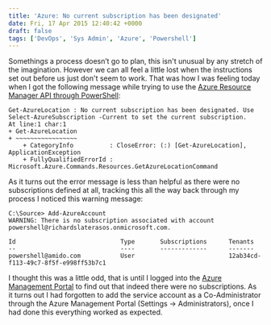 ```yaml
---
title: 'Azure: No current subscription has been designated'
date: Fri, 17 Apr 2015 12:40:42 +0000
draft: false
tags: ['DevOps', 'Sys Admin', 'Azure', 'Powershell']
---
```


Somethings a process doesn’t go to plan, this isn't unusual by any stretch of the imagination. However we can all feel a little lost when the instructions set out before us just don't seem to work. That was how I was feeling today when I got the following message while trying to use the [Azure Resource Manager API through PowerShell](https://powershellmagazine.com/2014/12/24/using-azure-resource-management-rest-api-in-powershell/ "Using Windows PowerShell with Resource Manager"):

```
Get-AzureLocation : No current subscription has been designated. Use Select-AzureSubscription -Current to set the current subscription.
At line:1 char:1
+ Get-AzureLocation
+ ~~~~~~~~~~~~~~~~~
    + CategoryInfo          : CloseError: (:) [Get-AzureLocation], ApplicationException
    + FullyQualifiedErrorId : Microsoft.Azure.Commands.Resources.GetAzureLocationCommand 
```

As it turns out the error message is less than helpful as there were no subscriptions defined at all, tracking this all the way back through my process I noticed this warning message:

```
C:\Source> Add-AzureAccount
WARNING: There is no subscription associated with account powershell@richardslaterasos.onmicrosoft.com.

Id                             Type       Subscriptions      Tenants
--                             ----       -------------      -------
powershell@amido.com           User                          12ab34cd-f113-49c7-8f5f-e998ff53b7c1
```

I thought this was a little odd, that is until I logged into the [Azure Management Portal](https://manage.windowsazure.com) to find out that indeed there were no subscriptions. As it turns out I had forgotten to add the service account as a Co-Administrator through the Azure Management Portal (Settings -> Administrators), once I had done this everything worked as expected.